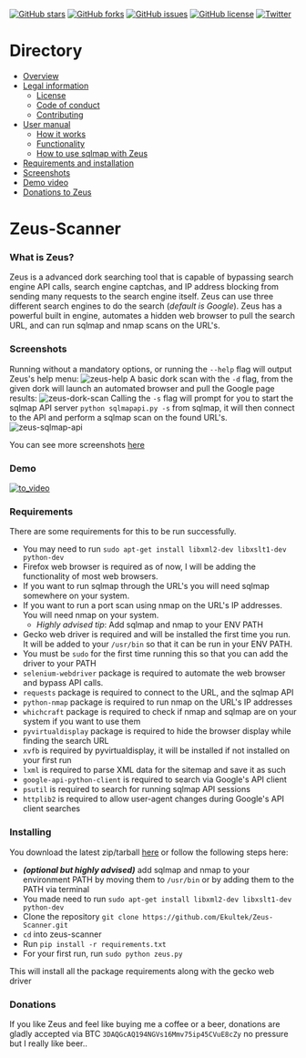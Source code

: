 [![GitHub stars](https://img.shields.io/github/stars/ekultek/zeus-scanner.svg?style=flat-square)](https://github.com/ekultek/zeus-scanner/stargazers)
[![GitHub forks](https://img.shields.io/github/forks/ekultek/zeus-scanner.svg?style=flat-square)](https://github.com/ekultek/zeus-scanner/network) 
[![GitHub issues](https://img.shields.io/github/issues/ekultek/zeus-scanner.svg?style=flat-square)](https://github.com/ekultek/zeus-scanner/issues) 
[![GitHub license](https://img.shields.io/badge/license-GPL-blue.svg?style=flat-square)](https://raw.githubusercontent.com/Ekultek/Zeus-Scanner/master/.github/LICENSE.md)
[![Twitter](https://img.shields.io/twitter/url/https/github.com/ekultek/zeus-scanner.svg?style=social)](https://twitter.com/Zeus_Scanner)

# Directory

- [Overview](https://github.com/Ekultek/Zeus-Scanner#zeus-scanner)
- [Legal information](https://github.com/Ekultek/Zeus-Scanner/tree/master/.github)
  - [License](https://github.com/Ekultek/Zeus-Scanner/blob/master/.github/LICENSE.md)
  - [Code of conduct](https://github.com/Ekultek/Zeus-Scanner/blob/master/.github/CODE_OF_CONDUCT.md)
  - [Contributing](https://github.com/Ekultek/Zeus-Scanner/blob/master/.github/CONTRIBUTING.md)
- [User manual](https://github.com/Ekultek/Zeus-Scanner/wiki/Functionality)
  - [How it works](https://github.com/Ekultek/Zeus-Scanner/wiki/How-Zeus-works)
  - [Functionality](https://github.com/Ekultek/Zeus-Scanner/wiki/Functionality)
  - [How to use sqlmap with Zeus](https://github.com/Ekultek/Zeus-Scanner/wiki/Passing-flags-to-sqlmap)
- [Requirements and installation](https://github.com/Ekultek/Zeus-Scanner#requirements)
- [Screenshots](https://github.com/Ekultek/Zeus-Scanner#screenshots)
- [Demo video](https://vimeo.com/239885768)
- [Donations to Zeus](https://github.com/Ekultek/Zeus-Scanner#donations)

# Zeus-Scanner

### What is Zeus?

Zeus is a advanced dork searching tool that is capable of bypassing search engine API calls, search engine captchas, and IP address blocking from sending many requests to the search engine itself. Zeus can use three different search engines to do the search (_default is Google_). Zeus has a powerful built in engine, automates a hidden web browser to pull the search URL, and can run sqlmap and nmap scans on the URL's.

### Screenshots

Running without a mandatory options, or running the `--help` flag will output Zeus's help menu:
![zeus-help](https://user-images.githubusercontent.com/14183473/30176257-63391c62-93c7-11e7-94d7-68fde7818381.png)
A basic dork scan with the `-d` flag, from the given dork will launch an automated browser and pull the Google page results:
![zeus-dork-scan](https://user-images.githubusercontent.com/14183473/30176252-618b191a-93c7-11e7-84d2-572c12994c4d.png)
Calling the `-s` flag will prompt for you to start the sqlmap API server `python sqlmapapi.py -s` from sqlmap, it will then connect to the API and perform a sqlmap scan on the found URL's.
![zeus-sqlmap-api](https://user-images.githubusercontent.com/14183473/30176259-6657b304-93c7-11e7-81f8-0ed09a6c0268.png)

You can see more screenshots [here](https://github.com/Ekultek/Zeus-Scanner/wiki/Screenshots)

### Demo

[![to_video](https://user-images.githubusercontent.com/14183473/31474224-feb8c022-aebe-11e7-9684-1ba83f4fd7ff.png)
](https://vimeo.com/239885768)

### Requirements

There are some requirements for this to be run successfully.

 - You may need to run `sudo apt-get install libxml2-dev libxslt1-dev python-dev`
 - Firefox web browser is required as of now, I will be adding the functionality of most web browsers.
 - If you want to run sqlmap through the URL's you will need sqlmap somewhere on your system.
 - If you want to run a port scan using nmap on the URL's IP addresses. You will need nmap on your system.
   - _Highly advised tip_: Add sqlmap and nmap to your ENV PATH
 - Gecko web driver is required and will be installed the first time you run. It will be added to your `/usr/bin` so that it can be run in your ENV PATH.
 - You must be `sudo` for the first time running this so that you can add the driver to your PATH 
 - `selenium-webdriver` package is required to automate the web browser and bypass API calls.
 - `requests` package is required to connect to the URL, and the sqlmap API
 - `python-nmap` package is required to run nmap on the URL's IP addresses
 - `whichcraft` package is required to check if nmap and sqlmap are on your system if you want to use them
 - `pyvirtualdisplay` package is required to hide the browser display while finding the search URL
 - `xvfb` is required by pyvirtualdisplay, it will be installed if not installed on your first run
 - `lxml` is required to parse XML data for the sitemap and save it as such
 - `google-api-python-client` is required to search via Google's API client
 - `psutil` is required to search for running sqlmap API sessions
 - `httplib2` is required to allow user-agent changes during Google's API client searches

### Installing

You download the latest zip/tarball [here](https://github.com/Ekultek/Zeus-Scanner/releases/tag/v1.1) or follow the following steps here:
 
 - **_(optional but highly advised)_** add sqlmap and nmap to your environment PATH by moving them to `/usr/bin` or by adding them to the PATH via terminal
 - You made need to run `sudo apt-get install libxml2-dev libxslt1-dev python-dev`
 - Clone the repository `git clone https://github.com/Ekultek/Zeus-Scanner.git`
 - `cd` into zeus-scanner 
 - Run `pip install -r requirements.txt`
 - For your first run, run `sudo python zeus.py`

This will install all the package requirements along with the gecko web driver


### Donations

If you like Zeus and feel like buying me a coffee or a beer, donations are gladly accepted via BTC `3DAQGcAQ194NGVs16Mmv75ip45CVuE8cZy` no pressure but I really like beer..
